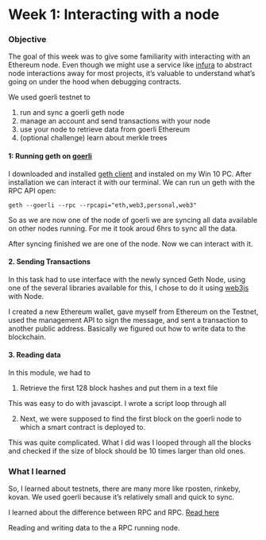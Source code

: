 # Week 1: Interacting with a node

### Objective

The goal of this week was to give some familiarity with interacting with an Ethereum node. Even though we might use a service like [infura](https://infura.io/) to abstract node interactions away for most projects, it’s valuable to understand what’s going on under the hood when debugging contracts.

We used goerli testnet to

1. run and sync a goerli geth node
2. manage an account and send transactions with your node
3. use your node to retrieve data from goerli Ethereum
4. (optional challenge) learn about merkle trees

#### 1: Running geth on [goerli](https://goerli.net/)

I downloaded and installed [geth client](https://geth.ethereum.org/docs/install-and-build/installing-geth) and instaled on my Win 10 PC.
After installation we can interact it with our terminal. We can run un geth with the RPC API open:

`geth --goerli --rpc --rpcapi="eth,web3,personal,web3"`

So as we are now one of the node of goerli we are syncing all data available on other nodes running. For me it took aroud 6hrs to sync all the data.

After syncing finished we are one of the node. Now we can interact with it.

#### 2. Sending Transactions

In this task had to use interface with the newly synced Geth Node, using one of the several libraries available for this, I chose to do it using [web3js](https://web3js.readthedocs.io/en/v1.2.8/index.html) with Node.

I created a new Ethereum wallet, gave myself from Ethereum on the Testnet, used the management API to sign the message, and sent a transaction to another public address. Basically we figured out how to write data to the blockchain.

#### 3. Reading data

In this module, we had to

1.  Retrieve the first 128 block hashes and put them in a text file

This was easy to do with javascipt. I wrote a script loop through all

2. Next, we were supposed to find the first block on the goerli node to which a smart contract is deployed to.

This was quite complicated. What I did was I looped through all the blocks and checked if the size of block should be 10 times larger than old ones.

### What I learned

So, I learned about testnets, there are many more like rposten, rinkeby, kovan. We used goerli because it’s relatively small and quick to sync.

I learned about the difference between RPC and RPC. [Read here](https://stackoverflow.com/questions/2161674/is-there-a-difference-between-rpc-and-ipc)

Reading and writing data to the a RPC running node.

